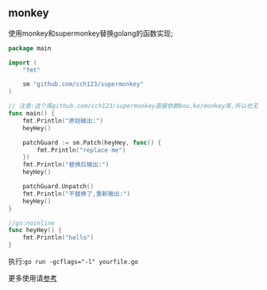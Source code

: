 ## monkey
使用monkey和supermonkey替换golang的函数实现;
```go
package main

import (
	"fmt"

	sm "github.com/cch123/supermonkey"
)

// 注意:这个库github.com/cch123/supermonkey直接依赖bou.ke/monkey库,所以也无法在ARM架构的机器上运行
func main() {
	fmt.Println("原始输出:")
	heyHey()

	patchGuard := sm.Patch(heyHey, func() {
		fmt.Println("replace me")
	})
	fmt.Println("替换后输出:")
	heyHey()

	patchGuard.Unpatch()
	fmt.Println("不替换了,重新输出:")
	heyHey()
}

//go:noinline
func heyHey() {
	fmt.Println("hello")
}
```

执行:`go run -gcflags="-l" yourfile.go`

更多使用请[参考](https://github.com/cch123/supermonkey)